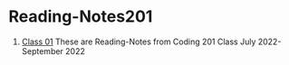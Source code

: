 # Reading-Notes201
1. [Class 01](Class-01.md)
These are Reading-Notes from Coding 201 Class July 2022-September 2022
